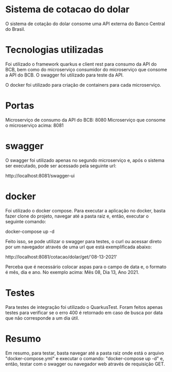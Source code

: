 # Sistema de cotacao do dolar

O sistema de cotação do dolar consome uma API externa do Banco Central do Brasil. 

# Tecnologias utilizadas
Foi utilizado o framework quarkus e client rest para consumo da API do BCB, bem como do microserviço consumidor do microserviço que consome a API do BCB.
O swagger foi utilizado para teste da API.

O docker foi utilizado para criação de containers para cada microserviço.

# Portas
  
  Microserviço de consumo da API do BCB: 8080
  Microserviço que consome o microserviço acima: 8081

# swagger

O swagger foi utilizado apenas no segundo microserviço e, após o sistema ser executado, pode ser acessado pela seguinte url: 

http://localhost:8081/swagger-ui

# docker

Foi utilizado o docker compose. Para executar a aplicação no docker, basta fazer clone do projeto, navegar até a pasta raiz e, então, executar o seguinte comando:

docker-compose up -d

Feito isso, se pode utilizar o swagger para testes, o curl ou acessar direto por um navegador através de uma url que está exemplificada abaixo:

http://localhost:8081/cotacao/dolar/get/'08-13-2021'

Perceba que é necessário colocar aspas para o campo de data e, o formato é mês, dia e ano. No exemplo acima: Mês 08, Dia 13, Ano 2021.

# Testes

Para testes de integração foi utilizado o QuarkusTest. Foram feitos apenas testes para verificar se o erro 400 é retornado em caso de busca por data que não corresponde a um dia útil.

# Resumo

Em resumo, para testar, basta navegar até a pasta raiz onde está o arquivo "docker-compose.yml" e executar o comando: "docker-compose up -d" e, então, 
testar com o swagger ou navegador web através de requisição GET.


